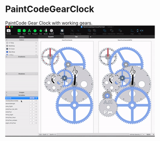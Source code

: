 # PaintCodeGearClock
PaintCode Gear Clock with working gears.
![alt text](https://github.com/evision1/PaintCodeGearClock/blob/master/PaintCodeGearClock.gif?raw=true)
